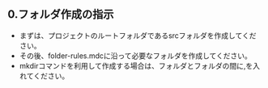 ## 0.フォルダ作成の指示
- まずは、プロジェクトのルートフォルダであるsrcフォルダを作成してください。
- その後、folder-rules.mdcに沿って必要なフォルダを作成してください。
- mkdirコマンドを利用して作成する場合は、フォルダとフォルダの間に,を入れてください。